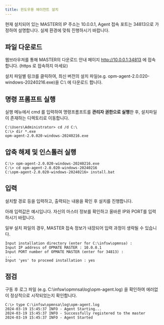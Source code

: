 ```yaml
---
title: 윈도우용 에이전트 설치
---
```


현재 설치되어 있는 MASTER의 IP 주소는 10.0.0.1, Agent 접속 포트는 34813으로 가정하여 설명합니다. 실제 환경에 맞춰 진행하시기 바랍니다.

## 파일 다운로드

웹브라우져를 통해 MASTER의 다운로드 안내 페이지 http://10.0.0.1:34813 에 접속합니다. (https 로 접속하지 마세요)

설치 파일별 링크를 클릭하여, 최신 버전의 설치 파일(e.g. opm-agent-2.0.020-windows-20240216.exe)을 C:\ 에 다운로드 합니다.

## 명령 프롬프트 실행

실행 메뉴에서 cmd 를 입력하여 명령프롬프트를 **관리자 권한으로 실행**한 후, 설치파일이 존재하는 디렉토리로 이동합니다.

```
C:\Users\Administrator> cd /d C:\
C:\> dir *.exe
opm-agent-2.0.020-windows-20240216.exe
```

## 압축 해제 및 인스톨러 실행

```
C:\> opm-agent-2.0.020-windows-20240216.exe
C:\> cd opm-agent-2.0.020-windows-20240216
C:\opm-agent-2.0.020-windows-20240216> install.bat
```

## 입력

설치할 경로 등을 입력하고, 출력되는 내용을 확인 후 설치를 진행합니다.

아래 입력값은 예시입니다. 자신의 마스터 정보를 확인하고 올바른 IP와 PORT를 입력하시기 바랍니다.

일부 설치 파일의 경우, MASTER 접속 정보가 내장되어 입력 과정이 생략될 수 있습니다.

```
Input installation directory (enter for C:\infsw\opmnsa) :
Input IP address of OPMATE MASTER : 10.0.0.1
Input PORT number of OPMATE MASTER (enter for 34813) : 
...
Input 'yes' to proceed installation : yes
```

## 점검

구동 후 로그 파일 (e.g. C:\infsw\opmnsa\log\opm-agent.log) 을 확인하여 에러없이 정상적으로 시작되었는지 확인합니다.

```
C:\> type C:\infsw\opmnsa\log\opm-agent.log
2024-03-19 15:45:37 INFO - Agent Starting...
2024-03-19 15:45:37 INFO - Successfully registered to the master
2024-03-19 15:45:37 INFO - Agent Started
```
